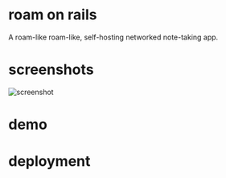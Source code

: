 # roam on rails

A roam-like roam-like, self-hosting networked note-taking app.

# screenshots

![screenshot](screenshots/v0.gif?raw=true "screenshot")

# demo

# deployment
